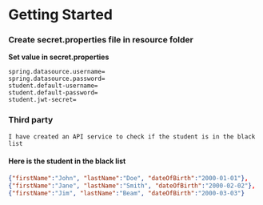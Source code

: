 # Getting Started

### Create secret.properties file in resource folder

<b>Set value in secret.properties</b>

    spring.datasource.username=
    spring.datasource.password=
    student.default-username=
    student.default-password=
    student.jwt-secret=

### Third party

    I have created an API service to check if the student is in the black list

#### Here is the student in the black list

```json
{"firstName":"John", "lastName":"Doe", "dateOfBirth":"2000-01-01"},
{"firstName":"Jane", "lastName":"Smith", "dateOfBirth":"2000-02-02"},
{"firstName":"Jim", "lastName":"Beam", "dateOfBirth":"2000-03-03"}